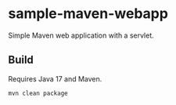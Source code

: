 # sample-maven-webapp

Simple Maven web application with a servlet.

## Build

Requires Java 17 and Maven.

```bash
mvn clean package
